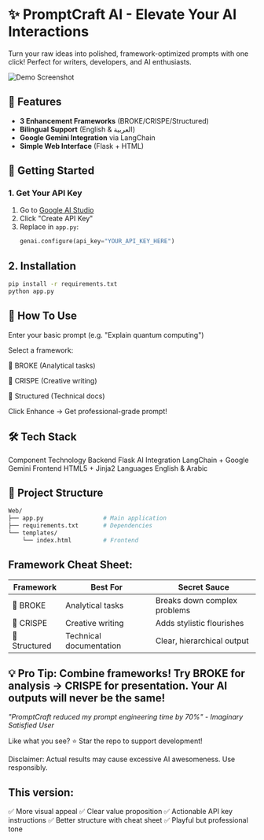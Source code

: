 # ✨ PromptCraft AI - Elevate Your AI Interactions  

Turn your raw ideas into polished, framework-optimized prompts with one click! Perfect for writers, developers, and AI enthusiasts.

![Demo Screenshot](https://github.com/user-attachments/assets/0e20567c-7003-4ac0-a3ab-39e72ccec020)

## 🌟 Features
- **3 Enhancement Frameworks** (BROKE/CRISPE/Structured)
- **Bilingual Support** (English & العربية)
- **Google Gemini Integration** via LangChain
- **Simple Web Interface** (Flask + HTML)

## 🔑 Getting Started

### 1. Get Your API Key
1. Go to [Google AI Studio](https://aistudio.google.com/app/apikey)
2. Click "Create API Key"
3. Replace in `app.py`:
   ```python
   genai.configure(api_key="YOUR_API_KEY_HERE")

## 2. Installation

```bash
pip install -r requirements.txt
python app.py
```


## 🚀 How To Use
Enter your basic prompt (e.g. "Explain quantum computing")

Select a framework:

🧠 BROKE (Analytical tasks)

🎨 CRISPE (Creative writing)

📝 Structured (Technical docs)

Click Enhance → Get professional-grade prompt!

## 🛠 Tech Stack
Component	Technology
Backend	Flask
AI Integration	LangChain + Google Gemini
Frontend	HTML5 + Jinja2
Languages	English & Arabic

## 📂 Project Structure
```bash
Web/
├── app.py                 # Main application
├── requirements.txt       # Dependencies
└── templates/
    └── index.html         # Frontend
```


## Framework Cheat Sheet:
| Framework  | Best For              | Secret Sauce                     |
|------------|-----------------------|----------------------------------|
| 🧠 BROKE    | Analytical tasks      | Breaks down complex problems     |
| 🎨 CRISPE   | Creative writing      | Adds stylistic flourishes        |
| 📝 Structured | Technical documentation | Clear, hierarchical output    |

## 💡 Pro Tip: Combine frameworks! Try BROKE for analysis → CRISPE for presentation. Your AI outputs will never be the same!

*"PromptCraft reduced my prompt engineering time by 70%" - Imaginary Satisfied User*

Like what you see? ⭐ Star the repo to support development!

Disclaimer: Actual results may cause excessive AI awesomeness. Use responsibly.

## This version:
✅ More visual appeal
✅ Clear value proposition
✅ Actionable API key instructions
✅ Better structure with cheat sheet
✅ Playful but professional tone

